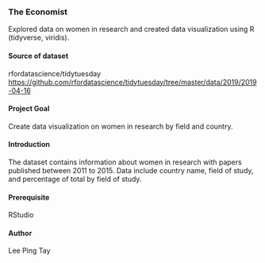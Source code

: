 ### The Economist
Explored data on women in research and created data visualization using R (tidyverse, viridis).

#### Source of dataset
rfordatascience/tidytuesday https://github.com/rfordatascience/tidytuesday/tree/master/data/2019/2019-04-16

#### Project Goal
Create data visualization on women in research by field and country.

#### Introduction
The dataset contains information about women in research with papers published between 2011 to 2015. Data include country name, field of study, and percentage of total by field of study.

#### Prerequisite
RStudio

#### Author
Lee Ping Tay
